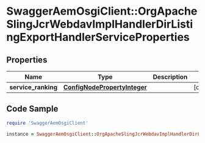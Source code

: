 # SwaggerAemOsgiClient::OrgApacheSlingJcrWebdavImplHandlerDirListingExportHandlerServiceProperties

## Properties

Name | Type | Description | Notes
------------ | ------------- | ------------- | -------------
**service_ranking** | [**ConfigNodePropertyInteger**](ConfigNodePropertyInteger.md) |  | [optional] 

## Code Sample

```ruby
require 'SwaggerAemOsgiClient'

instance = SwaggerAemOsgiClient::OrgApacheSlingJcrWebdavImplHandlerDirListingExportHandlerServiceProperties.new(service_ranking: null)
```


